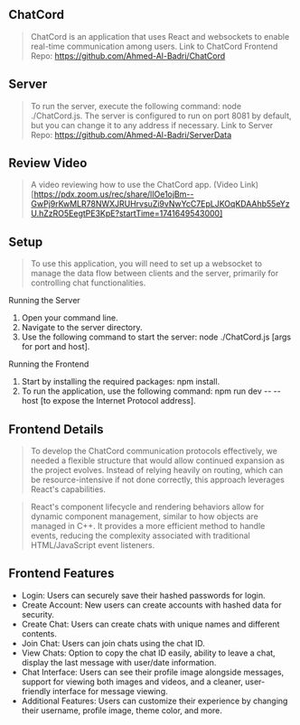 ## ChatCord

> ChatCord is an application that uses React and websockets to enable real-time communication among users. Link to ChatCord Frontend Repo: https://github.com/Ahmed-Al-Badri/ChatCord

## Server

> To run the server, execute the following command: node ./ChatCord.js. The server is configured to run on port 8081 by default, but you can change it to any address if necessary. Link to Server Repo: https://github.com/Ahmed-Al-Badri/ServerData

## Review Video

> A video reviewing how to use the ChatCord app. (Video Link)[https://pdx.zoom.us/rec/share/lIOe1ojBm--GwPj9rKwMLR78NWXJRUHrvsuZi9vNwYcC7EpLJKOqKDAAhb55eYzU.hZzRO5EegtPE3KpE?startTime=1741649543000]

## Setup

> To use this application, you will need to set up a websocket to manage the data flow between clients and the server, primarily for controlling chat functionalities.

Running the Server

1. Open your command line.
2. Navigate to the server directory.
3. Use the following command to start the server: node ./ChatCord.js [args for port and host].

Running the Frontend

1. Start by installing the required packages: npm install.
2. To run the application, use the following command: npm run dev -- --host [to expose the Internet Protocol address].

## Frontend Details

> To develop the ChatCord communication protocols effectively, we needed a flexible structure that would allow continued expansion as the project evolves. Instead of relying heavily on routing, which can be resource-intensive if not done correctly, this approach leverages React's capabilities.

> React's component lifecycle and rendering behaviors allow for dynamic component management, similar to how objects are managed in C++. It provides a more efficient method to handle events, reducing the complexity associated with traditional HTML/JavaScript event listeners.

## Frontend Features

- Login: Users can securely save their hashed passwords for login.
- Create Account: New users can create accounts with hashed data for security.
- Create Chat: Users can create chats with unique names and different contents.
- Join Chat: Users can join chats using the chat ID.
- View Chats: Option to copy the chat ID easily, ability to leave a chat, display the last message with user/date information.
- Chat Interface: Users can see their profile image alongside messages, support for viewing both images and videos, and a cleaner, user-friendly interface for message viewing.
- Additional Features: Users can customize their experience by changing their username, profile image, theme color, and more.
